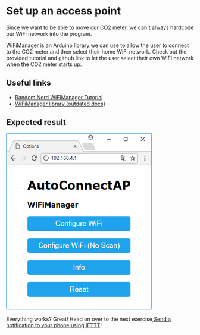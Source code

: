 # Set up an access point

Since we want to be able to move our CO2 meter, we can't always hardcode our WiFi network into the program.

[WiFiManager](https://github.com/tzapu/WiFiManager) is an Arduino library we can use to allow the user to connect to the CO2 meter and then select their home WiFi network. Check out the provided tutorial and github link to let the user select their own WiFi network when the CO2 meter starts up.

## Useful links

- [Random Nerd WiFiManager Tutorial](https://randomnerdtutorials.com/wifimanager-with-esp8266-autoconnect-custom-parameter-and-manage-your-ssid-and-password/)
- [WiFiManager library (outdated docs)](https://github.com/tzapu/WiFiManager)

## Expected result

![Result](../assets/access-point-result.png "Result")

Everything works? Great! Head on over to the next exercise,[Send a notification to your phone using IFTTT](send-notification.md)!
